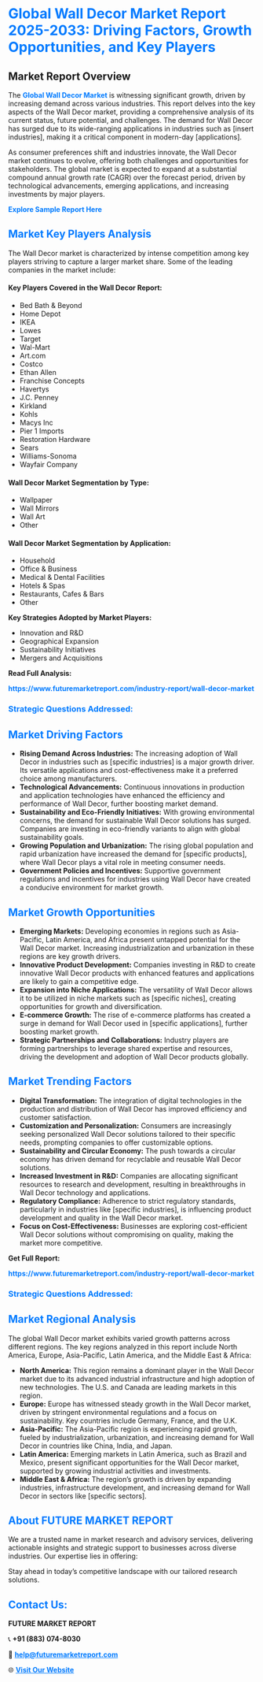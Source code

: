 <h1 style="color: #007BFF;">Global Wall Decor Market Report 2025-2033: Driving Factors, Growth Opportunities, and Key Players</h1>

<section id="overview">
<h2>Market Report Overview</h2>
<p>The <a href="https://www.futuremarketreport.com/industry-report/wall-decor-market" style="color: #007BFF; text-decoration: none;"><strong>Global Wall Decor Market</strong></a> is witnessing significant growth, driven by increasing demand across various industries. This report delves into the key aspects of the Wall Decor market, providing a comprehensive analysis of its current status, future potential, and challenges. The demand for Wall Decor has surged due to its wide-ranging applications in industries such as [insert industries], making it a critical component in modern-day [applications].</p>
<p>As consumer preferences shift and industries innovate, the Wall Decor market continues to evolve, offering both challenges and opportunities for stakeholders. The global market is expected to expand at a substantial compound annual growth rate (CAGR) over the forecast period, driven by technological advancements, emerging applications, and increasing investments by major players.</p>
</section>

<section id="overview">
<p><a href="https://www.futuremarketreport.com/request-sample/reportId=93084" style="color: #007BFF; text-decoration: none;"><strong>Explore Sample Report Here</strong></a></p>
</section>

<section id="key-players">
<h2 style="color: #007BFF;">Market Key Players Analysis</h2>
<p>The Wall Decor market is characterized by intense competition among key players striving to capture a larger market share. Some of the leading companies in the market include:</p>
<h4>Key Players Covered in the Wall Decor Report:</h4>
<ul><li>Bed Bath &amp; Beyond</li><li>Home Depot</li><li>IKEA</li><li>Lowes</li><li>Target</li><li>Wal-Mart</li><li>Art.com</li><li>Costco</li><li>Ethan Allen</li><li>Franchise Concepts</li><li>Havertys</li><li>J.C. Penney</li><li>Kirkland</li><li>Kohls</li><li>Macys Inc</li><li>Pier 1 Imports</li><li>Restoration Hardware</li><li>Sears</li><li>Williams-Sonoma</li><li>Wayfair Company</li></ul>
<h4>Wall Decor Market Segmentation by Type:</h4>
<ul><li>Wallpaper</li><li>Wall Mirrors</li><li>Wall Art</li><li>Other</li></ul>

<h4>Wall Decor Market Segmentation by Application:</h4>
<ul><li>Household</li><li>Office &amp; Business</li><li>Medical &amp; Dental Facilities</li><li>Hotels &amp; Spas</li><li>Restaurants, Cafes &amp; Bars</li><li>Other</li></ul>
<p><strong>Key Strategies Adopted by Market Players:</strong></p>
<ul>
<li>Innovation and R&D</li>
<li>Geographical Expansion</li>
<li>Sustainability Initiatives</li>
<li>Mergers and Acquisitions</li>
</ul>
</section>

<section>
<p><strong>Read Full Analysis: </strong></p><a href="https://www.futuremarketreport.com/industry-report/wall-decor-market" style="color: #007BFF; text-decoration: none;"><strong>https://www.futuremarketreport.com/industry-report/wall-decor-market</strong></a>
<h3 style="color: #007BFF;">Strategic Questions Addressed:</h3>
</section>

<section id="driving-factors">
<h2 style="color: #007BFF;">Market Driving Factors</h2>
<ul>
<li><strong>Rising Demand Across Industries:</strong> The increasing adoption of Wall Decor in industries such as [specific industries] is a major growth driver. Its versatile applications and cost-effectiveness make it a preferred choice among manufacturers.</li>
<li><strong>Technological Advancements:</strong> Continuous innovations in production and application technologies have enhanced the efficiency and performance of Wall Decor, further boosting market demand.</li>
<li><strong>Sustainability and Eco-Friendly Initiatives:</strong> With growing environmental concerns, the demand for sustainable Wall Decor solutions has surged. Companies are investing in eco-friendly variants to align with global sustainability goals.</li>
<li><strong>Growing Population and Urbanization:</strong> The rising global population and rapid urbanization have increased the demand for [specific products], where Wall Decor plays a vital role in meeting consumer needs.</li>
<li><strong>Government Policies and Incentives:</strong> Supportive government regulations and incentives for industries using Wall Decor have created a conducive environment for market growth.</li>
</ul>
</section>

<section id="growth-opportunities">
<h2 style="color: #007BFF;">Market Growth Opportunities</h2>
<ul>
<li><strong>Emerging Markets:</strong> Developing economies in regions such as Asia-Pacific, Latin America, and Africa present untapped potential for the Wall Decor market. Increasing industrialization and urbanization in these regions are key growth drivers.</li>
<li><strong>Innovative Product Development:</strong> Companies investing in R&D to create innovative Wall Decor products with enhanced features and applications are likely to gain a competitive edge.</li>
<li><strong>Expansion into Niche Applications:</strong> The versatility of Wall Decor allows it to be utilized in niche markets such as [specific niches], creating opportunities for growth and diversification.</li>
<li><strong>E-commerce Growth:</strong> The rise of e-commerce platforms has created a surge in demand for Wall Decor used in [specific applications], further boosting market growth.</li>
<li><strong>Strategic Partnerships and Collaborations:</strong> Industry players are forming partnerships to leverage shared expertise and resources, driving the development and adoption of Wall Decor products globally.</li>
</ul>
</section>

<section id="trending-factors">
<h2 style="color: #007BFF;">Market Trending Factors</h2>
<ul>
<li><strong>Digital Transformation:</strong> The integration of digital technologies in the production and distribution of Wall Decor has improved efficiency and customer satisfaction.</li>
<li><strong>Customization and Personalization:</strong> Consumers are increasingly seeking personalized Wall Decor solutions tailored to their specific needs, prompting companies to offer customizable options.</li>
<li><strong>Sustainability and Circular Economy:</strong> The push towards a circular economy has driven demand for recyclable and reusable Wall Decor solutions.</li>
<li><strong>Increased Investment in R&D:</strong> Companies are allocating significant resources to research and development, resulting in breakthroughs in Wall Decor technology and applications.</li>
<li><strong>Regulatory Compliance:</strong> Adherence to strict regulatory standards, particularly in industries like [specific industries], is influencing product development and quality in the Wall Decor market.</li>
<li><strong>Focus on Cost-Effectiveness:</strong> Businesses are exploring cost-efficient Wall Decor solutions without compromising on quality, making the market more competitive.</li>
</ul>
</section>

<section>
<p><strong>Get Full Report: </strong></p><a href="https://www.futuremarketreport.com/industry-report/wall-decor-market" style="color: #007BFF; text-decoration: none;"><strong>https://www.futuremarketreport.com/industry-report/wall-decor-market</strong></a>
<h3 style="color: #007BFF;">Strategic Questions Addressed:</h3>
</section>


<section id="regional-analysis">
<h2 style="color: #007BFF;">Market Regional Analysis</h2>
<p>The global Wall Decor market exhibits varied growth patterns across different regions. The key regions analyzed in this report include North America, Europe, Asia-Pacific, Latin America, and the Middle East & Africa:</p>
<ul>
<li><strong>North America:</strong> This region remains a dominant player in the Wall Decor market due to its advanced industrial infrastructure and high adoption of new technologies. The U.S. and Canada are leading markets in this region.</li>
<li><strong>Europe:</strong> Europe has witnessed steady growth in the Wall Decor market, driven by stringent environmental regulations and a focus on sustainability. Key countries include Germany, France, and the U.K.</li>
<li><strong>Asia-Pacific:</strong> The Asia-Pacific region is experiencing rapid growth, fueled by industrialization, urbanization, and increasing demand for Wall Decor in countries like China, India, and Japan.</li>
<li><strong>Latin America:</strong> Emerging markets in Latin America, such as Brazil and Mexico, present significant opportunities for the Wall Decor market, supported by growing industrial activities and investments.</li>
<li><strong>Middle East & Africa:</strong> The region’s growth is driven by expanding industries, infrastructure development, and increasing demand for Wall Decor in sectors like [specific sectors].</li>
</ul>
</section>

<footer>
<h2 style="color: #007BFF;">About FUTURE MARKET REPORT</h2>
<p>We are a trusted name in market research and advisory services, delivering actionable insights and strategic support to businesses across diverse industries. Our expertise lies in offering:</p>

<p>Stay ahead in today’s competitive landscape with our tailored research solutions.</p>

<h2 style="color: #007BFF;">Contact Us:</h2>
<p><strong>FUTURE MARKET REPORT</strong></p>
<p>📞 <strong>+91 (883) 074-8030</strong></p>
<p>📧 <strong><a href="mailto:help@futuremarketreport.com" style="color: #007BFF;">help@futuremarketreport.com</a></strong></p>
<p>🌐 <strong><a href="https://www.futuremarketreport.com/" style="color: #007BFF;">Visit Our Website</a></strong></p>
</footer>